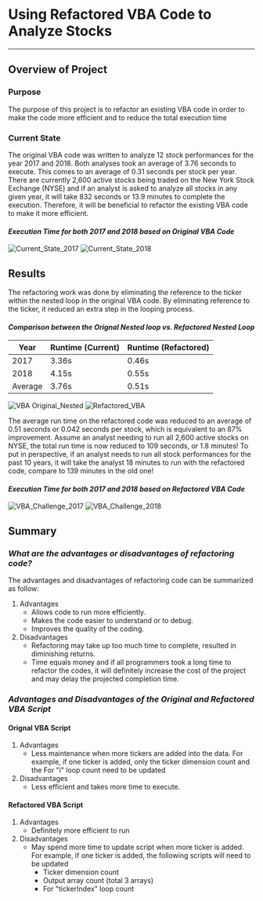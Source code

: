 # Using Refactored VBA Code to Analyze Stocks
---
## **Overview of Project**
### Purpose
The purpose of this project is to refactor an existing VBA code in order to make the code more efficient and to reduce the total execution time
### Current State
The original VBA code was written to analyze 12 stock performances for the year 2017 and 2018. Both analyses took an average of 3.76 seconds to execute. This comes to an average of 0.31 seconds per stock per year. There are currently 2,600 active stocks being traded on the New York Stock Exchange (NYSE) and if an analyst is asked to analyze all stocks in any given year, it will take 832 seconds or 13.9 minutes to complete the execution. Therefore, it will be beneficial to refactor the existing VBA code to make it more efficient.
#### *Execution Time for both 2017 and 2018 based on Original VBA Code*
![Current_State_2017](https://user-images.githubusercontent.com/70525492/93630787-2b0c2d00-f9b0-11ea-97f4-95db4ee4930b.png)
![Current_State_2018](https://user-images.githubusercontent.com/70525492/93630788-2b0c2d00-f9b0-11ea-9b6f-287184d4a6e4.png)
## **Results**
The refactoring work was done by eliminating the reference to the ticker within the nested loop in the original VBA code. By eliminating reference to the ticker, it reduced an extra step in the looping process.
#### *Comparison between the Orignal Nested loop vs. Refactored Nested Loop*
|   Year   | Runtime (Current) | Runtime (Refactored) |
| -------- | ----------------- | -------------------- |
|   2017   |       3.36s       |        0.46s         |
|   2018   |       4.15s       |        0.55s         |
|  Average |       3.76s       |        0.51s         |

![VBA Original_Nested](https://user-images.githubusercontent.com/70525492/93631484-49265d00-f9b1-11ea-9455-6ceefb8944ae.png)
![Refactored_VBA](https://user-images.githubusercontent.com/70525492/93631821-dff31980-f9b1-11ea-98a7-a1b897398260.png)

The average run time on the refactored code was reduced to an average of 0.51 seconds or 0.042 seconds per stock, which is equivalent to an 87% improvement. Assume an analyst needing to run all 2,600 active stocks on NYSE, the total run time is now reduced to 109 seconds, or 1.8 minutes! To put in perspective, if an analyst needs to run all stock performances for the past 10 years, it will take the analyst 18 minutes to run with the refactored code, compare to 139 minutes in the old one!
#### *Execution Time for both 2017 and 2018 based on Refactored VBA Code*
![VBA_Challenge_2017](https://user-images.githubusercontent.com/70525492/93630422-aa4d3100-f9af-11ea-8b0c-8750dd9290e4.png)
![VBA_Challenge_2018](https://user-images.githubusercontent.com/70525492/93630426-aae5c780-f9af-11ea-8a7b-6c74314b1ab0.png)
## **Summary**
### *What are the advantages or disadvantages of refactoring code?*
The advantages and disadvantages of refactoring code can be summarized as follow:
1. Advantages
    - Allows code to run more efficiently.
    - Makes the code easier to understand or to debug.
    - Improves the quality of the coding.
2. Disadvantages
    - Refactoring may take up too much time to complete, resulted in diminishing returns.
    - Time equals money and if all programmers took a long time to refactor the codes, it will definitely increase the cost of the project and may delay the projected completion time.
### *Advantages and Disadvantages of the Original and Refactored VBA Script*
#### Orignal VBA Script
1. Advantages
    - Less maintenance when more tickers are added into the data. For example, if one ticker is added, only the ticker dimension count and the For "i" loop count need to be updated
2. Disadvantages
    - Less efficient and takes more time to execute. 
#### Refactored VBA Script
1. Advantages
    - Definitely more efficient to run
2. Disadvantages
    - May spend more time to update script when more ticker is added. For example, if one ticker is added, the following scripts will need to be updated
        - Ticker dimension count
        - Output array count (total 3 arrays)
        - For "tickerIndex" loop count

